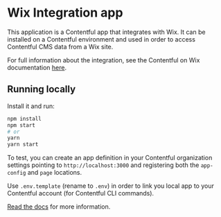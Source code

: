 # Wix Integration app

This application is a Contentful app that integrates with Wix.
It can be installed on a Contentful environment and used in order to access Contentful CMS data from a Wix site.

For full information about the integration, see the Contentful on Wix documentation [here](https://wix-incubator.github.io/cli-apps/packages/contentful/).

## Running locally

Install it and run:

```bash
npm install
npm start
# or
yarn
yarn start
```

To test, you can create an app definition in your Contentful organization settings pointing to `http://localhost:3000` and registering both the `app-config` and `page` locations.

Use `.env.template` (rename to `.env`) in order to link you local app to your Contentful account (for Contentful CLI commands).

[Read the docs](https://www.contentful.com/developers/docs/extensibility/app-framework/) for more information.
